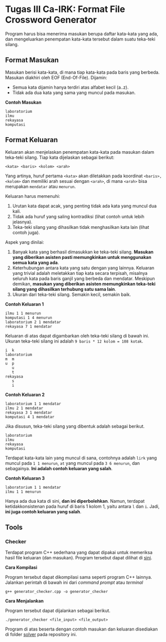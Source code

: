 # Tugas III Ca-IRK: Format File Crossword Generator

Program harus bisa menerima masukan berupa daftar kata-kata yang ada, dan mengeluarkan penempatan kata-kata tersebut dalam suatu teka-teki silang.

## Format Masukan

Masukan berisi kata-kata, di mana tiap kata-kata pada baris yang berbeda. Masukan diakhiri oleh EOF (End-Of-File). Dijamin:

- Semua kata dijamin hanya terdiri atas alfabet kecil (a..z).
- Tidak ada dua kata yang sama yang muncul pada masukan.

**Contoh Masukan**

	laboratorium
	ilmu
	rekayasa
	komputasi

## Format Keluaran

Keluaran akan menjelaskan penempatan kata-kata pada masukan dalam teka-teki silang. Tiap kata dijelaskan sebagai berikut:

	<kata> <baris> <kolom> <arah>

Yang artinya, huruf pertama `<kata>` akan diletakkan pada koordinat `<baris>, <kolom>` dan memiliki arah sesuai dengan `<arah>`, di mana `<arah>` bisa merupakan `mendatar` atau `menurun`.

Keluaran harus memenuhi:

1. Urutan kata dapat acak, yang penting tidak ada kata yang muncul dua kali.
2. Tidak ada huruf yang saling kontradiksi (lihat contoh untuk lebih jelasnya).
3. Teka-teki silang yang dihasilkan tidak menghasilkan kata lain (lihat contoh juga).

Aspek yang dinilai:

1. Banyak kata yang berhasil dimasukkan ke teka-teki silang. **Masukan yang diberikan asisten pasti memungkinkan untuk menggunakan semua kata yang ada**.
2. Keterhubungan antara kata yang satu dengan yang lainnya. Keluaran yang trivial adalah meletakkan tiap kata secara terpisah, misalnya seluruh kata pada baris ganjil yang berbeda dan mendatar. Meskipun demikan, **masukan yang diberikan asisten memungkinkan teka-teki silang yang dihasilkan terhubung satu sama lain**.
3. Ukuran dari teka-teki silang. Semakin kecil, semakin baik.

**Contoh Keluaran 1**

	ilmu 1 1 menurun
	komputasi 1 4 menurun
	laboratorium 2 1 mendatar
	rekayasa 7 1 mendatar

Keluaran di atas dapat digambarkan oleh teka-teki silang di bawah ini. Ukuran teka-teki silang ini adalah `9 baris * 12 kolom = 108 kotak`.

	i  k
	laboratorium
	m  m
	u  p
       u
       t
    rekayasa
       s
       i

**Contoh Keluaran 2**

	laboratorium 1 1 mendatar
	ilmu 2 1 mendatar
	rekayasa 3 1 mendatar
	komputasi 4 1 mendatar

Jika disusun, teka-teki silang yang dibentuk adalah sebagai berikut.

	laboratorium
	ilmu
	rekayasa
	komputasi

Terdapat kata-kata lain yang muncul di sana, contohnya adalah `lirk` yang muncul pada `1 1 menurun`, `at` yang muncul pada `3 6 menurun`, dan sebagainya. **Ini adalah contoh keluaran yang salah**.

**Contoh Keluaran 3**

	laboratorium 1 1 mendatar
	ilmu 1 1 menurun

Hanya ada dua kata di sini, **dan ini diperbolehkan**. Namun, terdapat ketidakkonsistenan pada huruf di baris 1 kolom 1, yaitu antara `l` dan `i`. Jadi, **ini juga contoh keluaran yang salah**.

## Tools

### Checker

Terdapat program C++ sederhana yang dapat dipakai untuk memeriksa hasil file keluaran (dan masukan). Program tersebut dapat dilihat di [sini](https://github.com/azaky/tugas3-ca-irk/blob/master/generator/generator_checker.cpp).

**Cara Kompilasi**

Program tersebut dapat dikompilasi sama seperti program C++ lainnya. Jalankan perintah di bawah ini dari *command prompt* atau *terminal*

	g++ generator_checker.cpp -o generator_checker

**Cara Menjalankan**

Program tersebut dapat dijalankan sebagai berikut.

	./generator_checker <file_input> <file_output>

Program di atas beserta dengan contoh masukan dan keluaran disediakan di folder [solver](https://github.com/azaky/tugas3-ca-irk/blob/master/generator) pada repository ini.